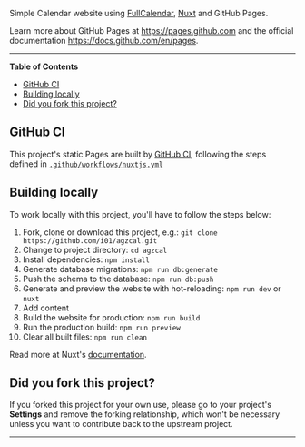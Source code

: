 Simple Calendar website using [FullCalendar](https://fullcalendar.io/), [Nuxt](https://nuxt.com) and GitHub Pages.

Learn more about GitHub Pages at https://pages.github.com and the official
documentation https://docs.github.com/en/pages.

---

<!-- START doctoc generated TOC please keep comment here to allow auto update -->
<!-- DON'T EDIT THIS SECTION, INSTEAD RE-RUN doctoc TO UPDATE -->
**Table of Contents**

- [GitHub CI](#github-ci)
- [Building locally](#building-locally)
- [Did you fork this project?](#did-you-fork-this-project)

<!-- END doctoc generated TOC please keep comment here to allow auto update -->

## GitHub CI

This project's static Pages are built by [GitHub CI][ci], following the steps
defined in [`.github/workflows/nuxtjs.yml`](.github/workflows/nuxtjs.yml)

## Building locally

To work locally with this project, you'll have to follow the steps below:

1. Fork, clone or download this project, e.g.: `git clone https://github.com/i01/agzcal.git`
2. Change to project directory: `cd agzcal`
1. Install dependencies: `npm install`
1. Generate database migrations: `npm run db:generate`
1. Push the schema to the database: `npm run db:push`
1. Generate and preview the website with hot-reloading: `npm run dev` or `nuxt`
1. Add content
1. Build the website for production: `npm run build`
1. Run the production build: `npm run preview`
1. Clear all built files: `npm run clean`

Read more at Nuxt's [documentation](https://nuxt.com/docs/getting-started/introduction).

## Did you fork this project?

If you forked this project for your own use, please go to your project's
**Settings** and remove the forking relationship, which won't be necessary
unless you want to contribute back to the upstream project.

[ci]: https://docs.github.com/en/actions/get-started/continuous-integration
[Nuxt]: https://nuxtjs.org/
[install]: https://nuxtjs.org/guide/installation/
[documentation]: https://nuxtjs.org/guide

----
